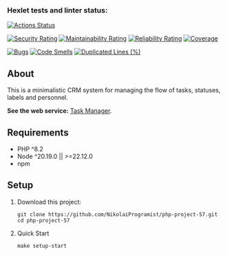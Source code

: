 ### Hexlet tests and linter status:
[![Actions Status](https://github.com/aabelyaev/php-project-57/actions/workflows/hexlet-check.yml/badge.svg)](https://github.com/aabelyaev/php-project-57/actions)

[![Security Rating](https://sonarcloud.io/api/project_badges/measure?project=aabelyaev_php-project-57&metric=security_rating)](https://sonarcloud.io/summary/new_code?id=aabelyaev_php-project-57) [![Maintainability Rating](https://sonarcloud.io/api/project_badges/measure?project=aabelyaev_php-project-57&metric=sqale_rating)](https://sonarcloud.io/summary/new_code?id=aabelyaev_php-project-57) [![Reliability Rating](https://sonarcloud.io/api/project_badges/measure?project=aabelyaev_php-project-57&metric=reliability_rating)](https://sonarcloud.io/summary/new_code?id=aabelyaev_php-project-57) [![Coverage](https://sonarcloud.io/api/project_badges/measure?project=aabelyaev_php-project-57&metric=coverage)](https://sonarcloud.io/summary/new_code?id=aabelyaev_php-project-57)<br>

[![Bugs](https://sonarcloud.io/api/project_badges/measure?project=aabelyaev_php-project-57&metric=bugs)](https://sonarcloud.io/summary/new_code?id=aabelyaev_php-project-57) [![Code Smells](https://sonarcloud.io/api/project_badges/measure?project=aabelyaev_php-project-57&metric=code_smells)](https://sonarcloud.io/summary/new_code?id=aabelyaev_php-project-57) [![Duplicated Lines (%)](https://sonarcloud.io/api/project_badges/measure?project=aabelyaev_php-project-57&metric=duplicated_lines_density)](https://sonarcloud.io/summary/new_code?id=aabelyaev_php-project-57)

## About

This is a minimalistic CRM system for managing the flow of tasks, statuses, labels and personnel.

**See the web service:** [Task Manager](https://php-project-57-8905.onrender.com).

## Requirements

* PHP ^8.2
* Node ^20.19.0 || >=22.12.0
* npm

## Setup

1. Download this project:

    ```shell
    git clone https://github.com/NikolaiProgramist/php-project-57.git
    cd php-project-57

2. Quick Start

    ```shell
    make setup-start
    ```

